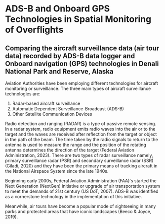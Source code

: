 # ADS-B and Onboard GPS Technologies in Spatial Monitoring of Overflights

## Comparing the aircraft surveillance data (air tour data) recorded by ADS-B data logger and Onboard navigation (GPS) technologies in Denali National Park and Reserve, Alaska


Aviation Authorities have been employing different technologies for aircraft monitoring or surveillance. The three main types of aircraft surveillance technologies are:
1. Radar-based aircraft surveillance
2. Automatic Dependent Surveillance-Broadcast (ADS-B)
3. Other Satellite Communication Devices

Radio detection and ranging (RADAR) is a type of passive remote sensing. In a radar system, radio equipment emits radio waves into the air or to the target and the waves are received after reflection from the target or object in the path of the beam. The time taken by the radio signals to return to the antenna is used to measure the range and the position of the rotating antenna determines the direction of the target (Federal Aviation Administration, 2023). There are two types of radar surveillance namely, primary surveillance radar (PSR) and secondary surveillance radar (SSR) (Giladi, 2020) and they have been the primary means of tracking aircraft in the National Airspace System since the late 1940s. 

Beginning early 2000s, Federal Aviation Administration (FAA)'s started the Next Generation (NextGen) initiative or upgrade of air transportation system to meet the demands of 21st century (US DoT, 2007). ADS-B was identified as a cornerstone technology in the implementation of this initiative. 


Meanwhile, air tours have become a popular mode of sightseeing in many parks and protected areas that have iconic landscapes (Beeco & Joyce, 2019). 
